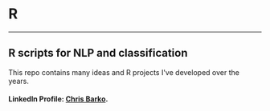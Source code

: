 # R
----
## R scripts for NLP and classification

This repo contains many ideas and R projects I've developed over the years. 

#### LinkedIn Profile: [Chris Barko](https://www.linkedin.com/in/chris-barko/).
